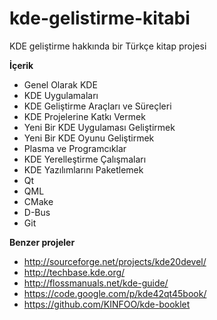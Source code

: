 kde-gelistirme-kitabi
=====================

KDE geliştirme hakkında bir Türkçe kitap projesi

**İçerik**
* Genel Olarak KDE
* KDE Uygulamaları
* KDE Geliştirme Araçları ve Süreçleri
* KDE Projelerine Katkı Vermek
* Yeni Bir KDE Uygulaması Geliştirmek
* Yeni Bir KDE Oyunu Geliştirmek
* Plasma ve Programcıklar
* KDE Yerelleştirme Çalışmaları
* KDE Yazılımlarını Paketlemek
* Qt
* QML
* CMake
* D-Bus
* Git

**Benzer projeler**
* http://sourceforge.net/projects/kde20devel/
* http://techbase.kde.org/
* http://flossmanuals.net/kde-guide/
* https://code.google.com/p/kde42qt45book/
* https://github.com/KINFOO/kde-booklet
